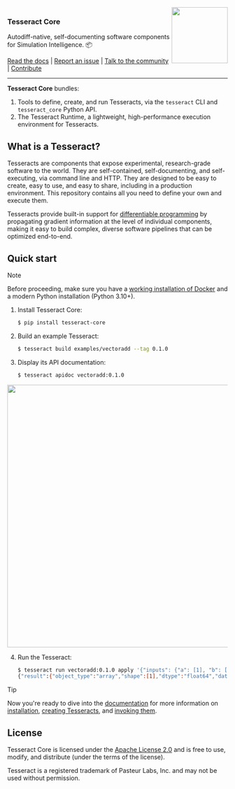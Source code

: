 <img src="docs/static/logo-transparent.png" width="128" align="right">

### Tesseract Core

Autodiff-native, self-documenting software components for Simulation Intelligence. :package:

[Read the docs](https://docs.pasteurlabs.ai/projects/tesseract-core/latest/) |
[Report an issue](https://github.com/pasteurlabs/tesseract-core/issues) |
[Talk to the community](https://si-tesseract.discourse.group/) |
[Contribute](CONTRIBUTING.md)

---

**Tesseract Core** bundles:

1. Tools to define, create, and run Tesseracts, via the `tesseract` CLI and `tesseract_core` Python API.
2. The Tesseract Runtime, a lightweight, high-performance execution environment for Tesseracts.

## What is a Tesseract?

Tesseracts are components that expose experimental, research-grade software to the world. They are self-contained, self-documenting, and self-executing, via command line and HTTP. They are designed to be easy to create, easy to use, and easy to share, including in a production environment. This repository contains all you need to define your own and execute them.

Tesseracts provide built-in support for [differentiable programming](https://docs.pasteurlabs.ai/projects/tesseract-core/latest/content/introduction/differentiable-programming.html) by propagating gradient information at the level of individual components, making it easy to build complex, diverse software pipelines that can be optimized end-to-end.

## Quick start

> [!NOTE]
> Before proceeding, make sure you have a [working installation of Docker](https://docs.docker.com/engine/install/) and a modern Python installation (Python 3.10+).

1. Install Tesseract Core:

   ```bash
   $ pip install tesseract-core
   ```

2. Build an example Tesseract:

   ```bash
   $ tesseract build examples/vectoradd --tag 0.1.0
   ```

3. Display its API documentation:

   ```bash
   $ tesseract apidoc vectoradd:0.1.0
   ```

<p align="center">
<img src="docs/img/apidoc-screenshot.png" width="600">
</p>

4. Run the Tesseract:

   ```bash
   $ tesseract run vectoradd:0.1.0 apply '{"inputs": {"a": [1], "b": [2]}}'
   {"result":{"object_type":"array","shape":[1],"dtype":"float64","data":{"buffer":[3.0],"encoding":"json"}}}⏎
   ```

> [!TIP]
> Now you're ready to dive into the [documentation](https://docs.pasteurlabs.ai/projects/tesseract-core/latest/) for more information on
[installation](https://docs.pasteurlabs.ai/projects/tesseract-core/latest/content/introduction/installation.html),
[creating Tesseracts](https://docs.pasteurlabs.ai/projects/tesseract-core/latest/content/creating-tesseracts/create.html), and
[invoking them](https://docs.pasteurlabs.ai/projects/tesseract-core/latest/content/using-tesseracts/use.html).

## License

Tesseract Core is licensed under the [Apache License 2.0](LICENSE) and is free to use, modify, and distribute (under the terms of the license).

Tesseract is a registered trademark of Pasteur Labs, Inc. and may not be used without permission.
